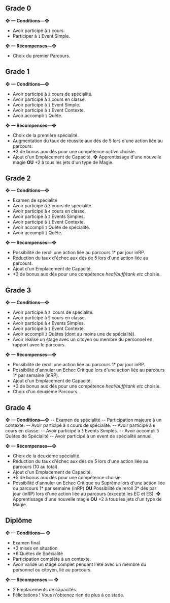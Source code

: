 ## Grade 0

**❖ — Conditions—❖**
- Avoir participé à `1` cours.
- Participer à `1` Event Simple.

**❖ — Récompenses—❖**
- Choix du premier Parcours.

## Grade 1

**❖ — Conditions—❖**
- Avoir participé à `2` cours de spécialité.
- Avoir participé à `3` cours en classe.
- Avoir participé à `1` Event Simple.
- Avoir participé à `1` Event Contexte.
- Avoir accompli `1` Quête.

**❖ — Récompenses—❖**
- Choix de la première spécialité.
- Augmentation du taux de réussite aux dés de $5$ lors d'une action liée au parcours.
- $+3$ de bonus aux dés pour une compétence *active* choisie.
- Ajout d'un Emplacement de Capacité.
❖ Apprentissage d'une nouvelle magie **OU** $+2$ à tous les jets d'un type de Magie.

## Grade 2

**❖ — Conditions—❖**
- Examen de spécialité
- Avoir participé à `3` cours de spécialité.
- Avoir participé à `4` cours en classe.
- Avoir participé à `2` Events Simples.
- Avoir participé à `1` Event Contexte.
- Avoir accompli `1` Quête de spécialité.
- Avoir accompli `1` Quête.

**❖ — Récompenses—❖**
- Possibilité de reroll une action liée au parcours $1*$ par jour inRP.
- Réduction du taux d'échec aux dés de $5$ lors d'une action liée au parcours.
- Ajout d'un Emplacement de Capacité.
- $+3$ de bonus aux dés pour une compétence *heal/buff/tank etc* choisie.

## Grade 3

**❖ — Conditions—❖**
- Avoir participé à `3 `cours de spécialité.
- Avoir participé à `5` cours en classe.
- Avoir participé à `4` Events Simples.
- Avoir participé à `1` Event Contexte.
- Avoir accompli `3` Quêtes (dont au moins une de spécialité).
- Avoir réalisé un stage avec un citoyen ou membre du personnel en rapport avec le parcours.

**❖ — Récompenses—❖**
- Possibilité de reroll une action liée au parcours $1*$ par jour inRP.
- Possibilité d'annuler un Echec Critique lors d'une action liée au parcours $1*$ par semaine (inRP).
- Ajout d'un Emplacement de Capacité.
- $+3$ de bonus aux dés pour une compétence *heal/buff/tank etc* choisie.
- Choix d'un deuxième Parcours.

## Grade 4

**❖ — Conditions—❖**
-- Examen de spécialité
-- Participation majeure à un contexte.
-- Avoir participé à `4` cours de spécialité.
-- Avoir participé à `6` cours en classe.
-- Avoir participé à `3` Events Simples.
-- Avoir accompli `3` Quêtes de Spécialité
-- Avoir participé à un event de spécialité annuel.

**❖ — Récompenses—❖**
- Choix de la deuxième spécialité.
- Réduction du taux d'échec aux dés de $5$ lors d'une action liée au parcours (10 au total).
- Ajout d'un Emplacement de Capacité.
- $+5$ de bonus aux dés pour une compétence choisie.
- Possibilité d'annuler un Echec Critique ou Suprême lors d'une action liée ou parcours $1*$ par semaine (inRP) **OU** Possibilité de reroll $3*$ dés par jour (inRP) lors d'une action liée au parcours (excepté les EC et ES).
❖ Apprentissage d'une nouvelle magie **OU** $+2$ à tous les jets d'un type de Magie.

## Diplôme

**❖ — Conditions— ❖**
- Examen final
- $*3$ mises en situation
- $*6$ Quêtes de Spécialité
- Participation complète à un contexte.
- Avoir validé un stage complet pendant l'été avec un membre du personnel ou citoyen, lié au parcours.

**❖ — Récompenses — ❖**
- $2$ Emplacements de capacités.
- Félicitations ! Vous n'obtenez rien de plus à ce stade.